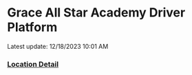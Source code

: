 # Grace All Star Academy Driver Platform
Latest update: 12/18/2023 10:01 AM

### [Location Detail](Location_detail.md)
